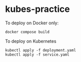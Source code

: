 # kubes-practice

To deploy on Docker only:

```
docker compose build
```

To deploy on Kubernetes

```
kubectl apply -f deployment.yaml
kubectl apply -f service.yaml
```
